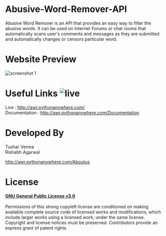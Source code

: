 # Abusive-Word-Remover-API 
Abusive Word Remover is an API that provides an easy way to filter the abusive words. It can be used on Internet Forums or chat rooms that automatically scans user's comments and messages as they are submitted and automatically changes or censors particular word.

# Website Preview

![screenshot 1](https://user-images.githubusercontent.com/30934449/49734593-c2f0c900-fcaa-11e8-9d95-f9d79323df78.png)

# Useful Links ![live](https://user-images.githubusercontent.com/30934449/49734820-870a3380-fcab-11e8-8e95-fe80c3954ac6.png)
Live : http://awr.pythonanywhere.com/ <br>
Documentation : http://awr.pythonanywhere.com/Documentation

# Developed By
Tushar Verma <br>
Rishabh Agarwal

http://awr.pythonanywhere.com/Aboutus

# License
<b><u>GNU General Public License v3.0</u></b> <br><br>
Permissions of this strong copyleft license are conditioned on making available complete source code of licensed works and modifications, which include larger works using a licensed work, under the same license. Copyright and license notices must be preserved. Contributors provide an express grant of patent rights.

